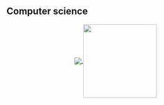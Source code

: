 ## Computer science

<p align="center">
  <a href="https://github.com/inaprel3?tab=repositories">
    <img
      align="center"
      src="https://github-readme-stats.vercel.app/api/top-langs/?username=inaprel3&layout=compact&theme=dark&hide_border=true"
    />
  </a>
  <a href="https://github.com/inaprel3?tab=repositories">
    <img
      align="center"
      height="170"
      src="https://github-readme-stats.vercel.app/api?username=inaprel3&count_private=true&show_icons=true&custom_title=Github%20Status&hide=issues&theme=dark&hide_border=true"
    />
  </a>
</p>
